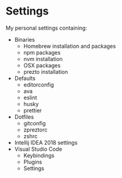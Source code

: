 # Settings

My personal settings containing:

* Binaries
  * Homebrew installation and packages
  * npm packages
  * nvm installation
  * OSX packages
  * prezto installation
* Defaults
  * editorconfig
  * ava
  * eslint
  * husky
  * prettier
* Dotfiles
  * gitconfig
  * zpreztorc
  * zshrc
* Intellij IDEA 2018 settings
* Visual Studio Code
  * Keybindings
  * Plugins
  * Settings
